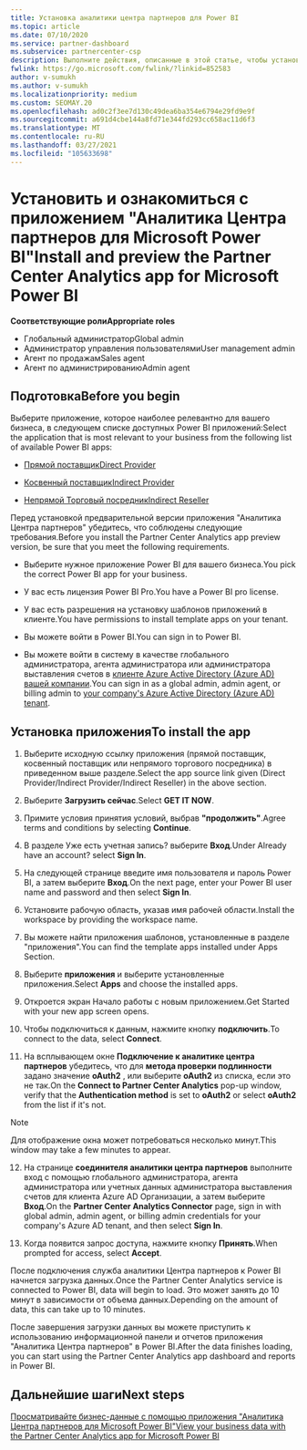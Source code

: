 ```yaml
---
title: Установка аналитики центра партнеров для Power BI
ms.topic: article
ms.date: 07/10/2020
ms.service: partner-dashboard
ms.subservice: partnercenter-csp
description: Выполните действия, описанные в этой статье, чтобы установить и просмотреть приложение аналитики центра партнеров для Power BI (для прямых партнеров в CSP).
fwlink: https://go.microsoft.com/fwlink/?linkid=852583
author: v-sumukh
ms.author: v-sumukh
ms.localizationpriority: medium
ms.custom: SEOMAY.20
ms.openlocfilehash: ad0c2f3ee7d130c49dea6ba354e6794e29fd9e9f
ms.sourcegitcommit: a691d4cbe144a8fd71e344fd293cc658ac11d6f3
ms.translationtype: MT
ms.contentlocale: ru-RU
ms.lasthandoff: 03/27/2021
ms.locfileid: "105633698"
---
```

# <a name="install-and-preview-the-partner-center-analytics-app-for-microsoft-power-bi"></a><span data-ttu-id="1a2df-103">Установить и ознакомиться с приложением "Аналитика Центра партнеров для Microsoft Power BI"</span><span class="sxs-lookup"><span data-stu-id="1a2df-103">Install and preview the Partner Center Analytics app for Microsoft Power BI</span></span>


<span data-ttu-id="1a2df-104">**Соответствующие роли**</span><span class="sxs-lookup"><span data-stu-id="1a2df-104">**Appropriate roles**</span></span>

- <span data-ttu-id="1a2df-105">Глобальный администратор</span><span class="sxs-lookup"><span data-stu-id="1a2df-105">Global admin</span></span>
- <span data-ttu-id="1a2df-106">Администратор управления пользователями</span><span class="sxs-lookup"><span data-stu-id="1a2df-106">User management admin</span></span>
- <span data-ttu-id="1a2df-107">Агент по продажам</span><span class="sxs-lookup"><span data-stu-id="1a2df-107">Sales agent</span></span>
- <span data-ttu-id="1a2df-108">Агент по администрированию</span><span class="sxs-lookup"><span data-stu-id="1a2df-108">Admin agent</span></span>

## <a name="before-you-begin"></a><span data-ttu-id="1a2df-109">Подготовка</span><span class="sxs-lookup"><span data-stu-id="1a2df-109">Before you begin</span></span>

<span data-ttu-id="1a2df-110">Выберите приложение, которое наиболее релевантно для вашего бизнеса, в следующем списке доступных Power BI приложений:</span><span class="sxs-lookup"><span data-stu-id="1a2df-110">Select the application that is most relevant to your business from the following list of available Power BI apps:</span></span>

- [<span data-ttu-id="1a2df-111">Прямой поставщик</span><span class="sxs-lookup"><span data-stu-id="1a2df-111">Direct Provider</span></span>](https://appsource.microsoft.com/product/power-bi/partnercenteranalytics.direct_provider_partner_analytics)

- [<span data-ttu-id="1a2df-112">Косвенный поставщик</span><span class="sxs-lookup"><span data-stu-id="1a2df-112">Indirect Provider</span></span>](https://appsource.microsoft.com/product/power-bi/partnercenteranalytics.indirect_provider_partner_analytics)

- [<span data-ttu-id="1a2df-113">Непрямой Торговый посредник</span><span class="sxs-lookup"><span data-stu-id="1a2df-113">Indirect Reseller</span></span>](https://appsource.microsoft.com/product/power-bi/partnercenteranalytics.indirect_reseller_partner_analytics)

<span data-ttu-id="1a2df-114">Перед установкой предварительной версии приложения "Аналитика Центра партнеров" убедитесь, что соблюдены следующие требования.</span><span class="sxs-lookup"><span data-stu-id="1a2df-114">Before you install the Partner Center Analytics app preview version, be sure that you meet the following requirements.</span></span>

- <span data-ttu-id="1a2df-115">Выберите нужное приложение Power BI для вашего бизнеса.</span><span class="sxs-lookup"><span data-stu-id="1a2df-115">You pick the correct Power BI app for your business.</span></span>

- <span data-ttu-id="1a2df-116">У вас есть лицензия Power BI Pro.</span><span class="sxs-lookup"><span data-stu-id="1a2df-116">You have a Power BI pro license.</span></span>

- <span data-ttu-id="1a2df-117">У вас есть разрешения на установку шаблонов приложений в клиенте.</span><span class="sxs-lookup"><span data-stu-id="1a2df-117">You have permissions to install template apps on your tenant.</span></span>

- <span data-ttu-id="1a2df-118">Вы можете войти в Power BI.</span><span class="sxs-lookup"><span data-stu-id="1a2df-118">You can sign in to Power BI.</span></span>

- <span data-ttu-id="1a2df-119">Вы можете войти в систему в качестве глобального администратора, агента администратора или администратора выставления счетов в [клиенте Azure Active Directory (Azure AD) вашей компании](azure-active-directory-tenants-and-partner-center.md).</span><span class="sxs-lookup"><span data-stu-id="1a2df-119">You can sign in as a global admin, admin agent, or billing admin to [your company's Azure Active Directory (Azure AD) tenant](azure-active-directory-tenants-and-partner-center.md).</span></span>

## <a name="to-install-the-app"></a><span data-ttu-id="1a2df-120">Установка приложения</span><span class="sxs-lookup"><span data-stu-id="1a2df-120">To install the app</span></span>

1. <span data-ttu-id="1a2df-121">Выберите исходную ссылку приложения (прямой поставщик, косвенный поставщик или непрямого торгового посредника) в приведенном выше разделе.</span><span class="sxs-lookup"><span data-stu-id="1a2df-121">Select the app source link given (Direct Provider/Indirect Provider/Indirect Reseller) in the above section.</span></span>

2. <span data-ttu-id="1a2df-122">Выберите **Загрузить сейчас**.</span><span class="sxs-lookup"><span data-stu-id="1a2df-122">Select **GET IT NOW**.</span></span> 

3. <span data-ttu-id="1a2df-123">Примите условия принятия условий, выбрав **"продолжить"**.</span><span class="sxs-lookup"><span data-stu-id="1a2df-123">Agree terms and conditions by selecting **Continue**.</span></span>

4. <span data-ttu-id="1a2df-124">В разделе Уже есть учетная запись? выберите **Вход**.</span><span class="sxs-lookup"><span data-stu-id="1a2df-124">Under Already have an account? select **Sign In**.</span></span>

5. <span data-ttu-id="1a2df-125">На следующей странице введите имя пользователя и пароль Power BI, а затем выберите **Вход**.</span><span class="sxs-lookup"><span data-stu-id="1a2df-125">On the next page, enter your Power BI user name and password and then select **Sign In**.</span></span>

6. <span data-ttu-id="1a2df-126">Установите рабочую область, указав имя рабочей области.</span><span class="sxs-lookup"><span data-stu-id="1a2df-126">Install the workspace by providing the workspace name.</span></span>

7. <span data-ttu-id="1a2df-127">Вы можете найти приложения шаблонов, установленные в разделе "приложения".</span><span class="sxs-lookup"><span data-stu-id="1a2df-127">You can find the template apps installed under Apps Section.</span></span>

8. <span data-ttu-id="1a2df-128">Выберите **приложения** и выберите установленные приложения.</span><span class="sxs-lookup"><span data-stu-id="1a2df-128">Select **Apps** and choose the installed apps.</span></span>

9. <span data-ttu-id="1a2df-129">Откроется экран Начало работы с новым приложением.</span><span class="sxs-lookup"><span data-stu-id="1a2df-129">Get Started with your new app screen opens.</span></span>

10. <span data-ttu-id="1a2df-130">Чтобы подключиться к данным, нажмите кнопку **подключить**.</span><span class="sxs-lookup"><span data-stu-id="1a2df-130">To connect to the data, select **Connect**.</span></span>

11. <span data-ttu-id="1a2df-131">На всплывающем окне **Подключение к аналитике центра партнеров** убедитесь, что для **метода проверки подлинности** задано значение **oAuth2** , или выберите **oAuth2** из списка, если это не так.</span><span class="sxs-lookup"><span data-stu-id="1a2df-131">On the **Connect to Partner Center Analytics** pop-up window, verify that the **Authentication method** is set to **oAuth2** or select **oAuth2** from the list if it's not.</span></span> 

> [!NOTE]  
>  <span data-ttu-id="1a2df-132">Для отображение окна может потребоваться несколько минут.</span><span class="sxs-lookup"><span data-stu-id="1a2df-132">This window may take a few minutes to appear.</span></span>

12. <span data-ttu-id="1a2df-133">На странице **соединителя аналитики центра партнеров** выполните вход с помощью глобального администратора, агента администратора или учетных данных администратора выставления счетов для клиента Azure AD Организации, а затем выберите **Вход**.</span><span class="sxs-lookup"><span data-stu-id="1a2df-133">On the **Partner Center Analytics Connector** page, sign in with global admin, admin agent, or billing admin credentials for your company's Azure AD tenant, and then select **Sign In**.</span></span>
 
13. <span data-ttu-id="1a2df-134">Когда появится запрос доступа, нажмите кнопку **Принять**.</span><span class="sxs-lookup"><span data-stu-id="1a2df-134">When prompted for access, select **Accept**.</span></span> 

<span data-ttu-id="1a2df-135">После подключения служба аналитики Центра партнеров к Power BI начнется загрузка данных.</span><span class="sxs-lookup"><span data-stu-id="1a2df-135">Once the Partner Center Analytics service is connected to Power BI, data will begin to load.</span></span> <span data-ttu-id="1a2df-136">Это может занять до 10 минут в зависимости от объема данных.</span><span class="sxs-lookup"><span data-stu-id="1a2df-136">Depending on the amount of data, this can take up to 10 minutes.</span></span> 

<span data-ttu-id="1a2df-137">После завершения загрузки данных вы можете приступить к использованию информационной панели и отчетов приложения "Аналитика Центра партнеров" в Power BI.</span><span class="sxs-lookup"><span data-stu-id="1a2df-137">After the data finishes loading, you can start using the Partner Center Analytics app dashboard and reports in Power BI.</span></span>

## <a name="next-steps"></a><span data-ttu-id="1a2df-138">Дальнейшие шаги</span><span class="sxs-lookup"><span data-stu-id="1a2df-138">Next steps</span></span>

[<span data-ttu-id="1a2df-139">Просматривайте бизнес-данные с помощью приложения "Аналитика Центра партнеров для Microsoft Power BI"</span><span class="sxs-lookup"><span data-stu-id="1a2df-139">View your business data with the Partner Center Analytics app for Microsoft Power BI</span></span>](power-bi-app-for-direct-partners-use.md)
